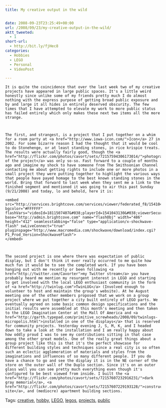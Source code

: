```yaml
---
title: My creative output in the wild


date: 2008-09-23T23:25:49+00:00
url: /2008/09/23/my-creative-output-in-the-wild/
aktt_tweeted:
  - 1
short-url:
  - http://bit.ly/fjHec8
categories:
  - Hobbies
  - LEGO
  - Personal
  - VideoPost

---
```

<div class='microid-mailto+http:sha1:01e9d9b3eb00ff044d464168ed025f3c67e4ba25'>
  
    It is quite the coincidence that over the last week two of my creative projects have appeared in large public spaces. It's a little weird honestly since unlike some of my friends pretty much I do almost nothing with the express purpose of getting broad public exposure and by and large it all hides in entirely deserved obscurity. The few times that I have attempted to elevate my work to more public status has failed entirely which only makes these next two items all the more strange.
  
  
  
    The first, and strangest, is a project that I put together on a whim for a room party at <a href="http://www.iowa-icon.com/">Icon</a> 27 in 2002. For some bizarre reason I had the thought that it would be cool to do Stonehenge, or at least standing stones, in rice krispie treats. The results were actually fairly good, though the <a href="http://flickr.com/photos/cavort/sets/72157594306173014/">photography of the project</a> was only so-so. Fast forward to a couple of months ago and imagine my shock to have someone from The Smithsonian Channel contacting me about getting rights to include one or more photos in a small project they were putting together to highlight the various ways that people have payed homage to the best known standing stones in the world. Bring that forward to last week when they sent me a link to the finished segment and mentioned it was going to air this past Sunday (9/21/2008) and today, lo and behold, here it is: 
    
    <embed src="http://services.brightcove.com/services/viewer/federated_f8/1541043130" bgcolor="#FFFFFF" flashVars="videoId=1811507407&#038;playerId=1541043130&#038;viewerSecureGatewayURL=https://console.brightcove.com/services/amfgateway&#038;servicesURL=http://services.brightcove.com/services&#038;cdnURL=http://admin.brightcove.com&#038;domain=embed&#038;autoStart=false&#038;" base="http://admin.brightcove.com" name="flashObj" width="486" height="412" seamlesstabbing="false" type="application/x-shockwave-flash" swLiveConnect="true" pluginspage="http://www.macromedia.com/shockwave/download/index.cgi?P1_Prod_Version=ShockwaveFlash">
    </embed>
  
  
  
    The second project is one where there was expectation of public display, but I don't think it ever really occurred to me quite how much fun it would be to see the completed work. If you have been hanging out with me recently or been following <a href="http://twitter.com/Cavorter">my Twitter stream</a> you have probably heard me mention my resurgent interest in LEGO and starting to get involved with the local LEGO enthusiast community in the form of <a href="http://twinlug.com">TwinLUG</a> (Involved enough to volunteer to host and maintain the group's website). At he August meeting one of the other members proposed that we work on a group project where we put together a city built entirely of LEGO parts. We eventually agreed on some basic common design specifications and the initial results were assembled at this month's meeting and then taken to the LEGO Imagination Center at the Mall Of America and <a href="http://garth.typepad.com/primitive_screwheads/2008/09/twinlugs-micropolis.html">installed in one of the displays</a> that is reserved for community projects. Yesterday evening J, S, M, K, and I headed down to take a look at the installation and I am really happy about how oddly proud I was to see my contributions sitting in that case among the other great models. One of the really great things about a group project like this is that it's the perfect showcase for different building styles and techniques since a real city is so often such an eclectic agglomeration of materials and styles from the imaginations and influences of so many different people. If you do have a chance to go and see the display it is in the NE corner of the store on the outer wall of the Duplo section. Since it's on an outer glass wall you can see pretty much everything even though it's configured to be best viewed from inside. I built the <a href="http://flickr.com/photos/cavort/sets/72157607232916231/">dark gray memorial</a>, <a href="http://flickr.com/photos/cavort/sets/72157607229193128/">construction site</a>, and (mediocre) apartment building sections.
  
</div>

<div class="st-post-tags">
  Tags: <a href="http://www.cavort.org/tag/creative/" title="creative" rel="tag">creative</a>, <a href="http://www.cavort.org/tag/hobby/" title="hobby" rel="tag">hobby</a>, <a href="http://www.cavort.org/tag/lego/" title="LEGO" rel="tag">LEGO</a>, <a href="http://www.cavort.org/tag/legos/" title="legos" rel="tag">legos</a>, <a href="http://www.cavort.org/tag/projects/" title="projects" rel="tag">projects</a>, <a href="http://www.cavort.org/tag/public/" title="public" rel="tag">public</a><br />
</div>